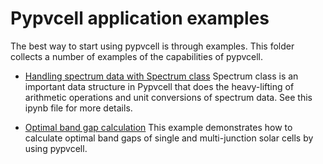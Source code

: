 # Pypvcell application examples


The best way to start using pypvcell is through examples.
This folder collects a number of examples of the capabilities of pypvcell.

- [Handling spectrum data with Spectrum class](./dealing_with_spectrum_data.ipynb)
Spectrum class is an important data structure in Pypvcell that does the heavy-lifting of
 arithmetic operations and unit conversions of spectrum data. See this ipynb file for more details.
 
- [Optimal band gap calculation](./efficiency_vs_bandgap)
This example demonstrates how to calculate optimal band gaps of single and multi-junction solar cells by using pypvcell.

